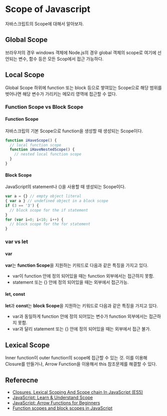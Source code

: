 # Scope of Javascript

자바스크립트의 Scope에 대해서 알아보자. 

## Global Scope

브라우저의 경우 windows 객체에 Node.js의 경우 global 객체의 scope로 여기에 선언되는 변수, 함수 등은 모든 Scop에서 접근 가능하다. 

## Local Scope

Global Scope 하위에 function 또는 block 등으로 쌓여있는 Scope으로 해당 범위를 벗어나면 해당 변수가 가리키는 메모리 영역에 접근할 수 없다.  

### Function Scope vs Block Scope

#### Function Scope

자바스크립의 기본 Scope으로 function을 생성할 때 생성되는 Scope이다. 

```javascript
function iHaveScope() {
  // local function scope
  function iHaveNestedScope() {
    // nested local function scope
  }
}
```

#### Block Scope

JavaScript의 statement나 {}을 사용할 때 생성되는 Scope이다. 

```javascript
var a = {} // empty object literal
{ var a } // undefined object in a block scope
if (3 == '3') {
  // block scope for the if statement
}
for (var i=0; i<10; i++) {
  // block scope for the for statement
}
```

### var vs let

#### var

**var**는 **function Scope**을 지원하는 키워드로 다음과 같은 특징을 가지고 있다. 

* var이 function 안에 정의 되어있을 때는 function 외부에서는 접근하지 못함. 
* statement 또는 {} 안에 정의 되어있을 때는 외부에서 접근가능. 

#### let, const

**let**과 **const**는 **block Scope**을 지원하는 키워드로 다음과 같은 특징을 가지고 있다. 

* var과 동일하게 function 안에 정의 되어있는 변수가 function 외부에서는 접근하지 못함. 
* var과 달리 statement 또는 {} 안에 정의 되어있을 때는 외부에서 접근 불가.

## Lexical Scope

Inner function이 outer function의 scope에 접근할 수 있는 것.
이를 이용해 Closure를 만들거나, Arrow Function을 이용해서 this 참조문제를 해결할 수 있다. 



## Referecne

* [Closures, Lexical Scoping And Scope chain In JavaScript (ES5)](https://medium.com/@kamalkokne/closures-lexical-scoping-and-scope-chain-in-javascript-es5-56c38d7ba1a8)
* [JavaScript: Learn & Understand Scope](https://codeburst.io/javascript-learn-understand-scope-f53d6592c726)
* [JavaScript: Arrow Functions for Beginners](https://codeburst.io/javascript-arrow-functions-for-beginners-926947fc0cdc)
* [Function scopes and block scopes in JavaScript]()